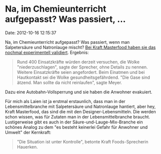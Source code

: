 Na, im Chemieunterricht aufgepasst? Was passiert, \...
======================================================

Date: 2012-10-16 12:15:37

Na, im Chemieunterricht aufgepasst? Was passiert, wenn man Salpetersäure
und Natronlauge mischt? [Bei Kraft Masterfood haben sie das nochmal
experimentell
validiert](http://www.spiegel.de/panorama/scheiss-seo-immmer-a-861447.html).
Ergebnis:

> Rund 400 Einsatzkräfte würden derzeit versuchen, die Wolke
> \"niederzuschlagen\", sagte der Sprecher, ohne Details zu nennen.
> Weitere Einsatzkräfte seien angefordert. Beim Einatmen und bei
> Hautkontakt sei die Wolke gesundheitsgefährdend. \"Die Gase sind
> ätzend. Man sollte da nicht reinlaufen\", sagte Meyer.

Dazu eine Autobahn-Vollsperrung und sie haben die Anwohner evakuiert.

Für mich als Laien ist ja erstmal erstaunlich, dass man in der
Lebensmittelbranche mit Salpetersäure und Natronlauge hantiert, aber
hey, Kraft Masterfood, das sind die mit den Designer-Lebensmitteln. Die
werden schon wissen, was für Zutaten man in der Lebensmittelbranche
braucht. Lustigerweise gibt es auch in der Säure-und-Lauge-Mix-Branche
ein schönes Analog zu dem \"es besteht keinerlei Gefahr für Anwohner und
Umwelt\" der Kernkraft:

> \"Die Situation ist unter Kontrolle\", betonte Kraft Foods-Sprecherin
> Hauerken.
